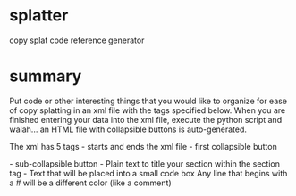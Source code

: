 # splatter
copy splat code reference generator

# summary
Put code or other interesting things that you would like to organize for ease of copy splatting in an xml file with the tags specified below.  When you are finished entering your data into the xml file, execute the python script and walah... an HTML file with collapsible buttons is auto-generated.

The xml has 5 tags
 <root> - starts and ends the xml file
   <subject> - first collapsible button
     <section> - sub-collapsible button
        <content-title> - Plain text to title your section within the section tag
        <content> - Text that will be placed into a small code box
                    Any line that begins with a # will be a different color (like a comment)
 
